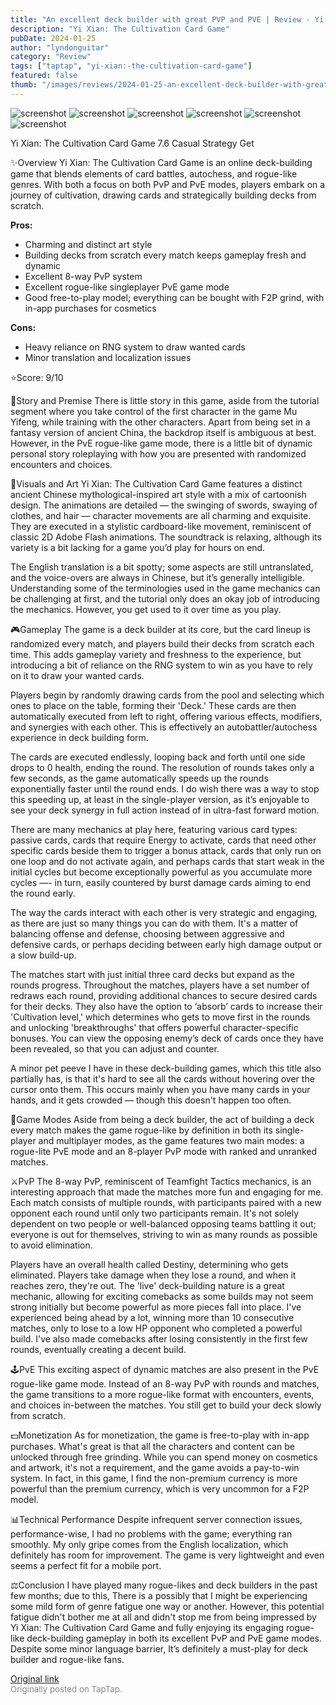 ```yaml
---
title: "An excellent deck builder with great PVP and PVE | Review - Yi Xian: The Cultivation Card Game"
description: "Yi Xian: The Cultivation Card Game"
pubDate: 2024-01-25
author: "lyndonguitar"
category: "Review"
tags: ["taptap", "yi-xian:-the-cultivation-card-game"]
featured: false
thumb: "/images/reviews/2024-01-25-an-excellent-deck-builder-with-great-pvp-and-pve--review---yi-xian-the-cultivation-card-g-0.avif"
---
```


<div class="gallery">
  <img src="/images/reviews/2024-01-25-an-excellent-deck-builder-with-great-pvp-and-pve--review---yi-xian-the-cultivation-card-g-0.avif" alt="screenshot" />
  <img src="/images/reviews/2024-01-25-an-excellent-deck-builder-with-great-pvp-and-pve--review---yi-xian-the-cultivation-card-g-1.avif" alt="screenshot" />
  <img src="/images/reviews/2024-01-25-an-excellent-deck-builder-with-great-pvp-and-pve--review---yi-xian-the-cultivation-card-g-2.avif" alt="screenshot" />
  <img src="/images/reviews/2024-01-25-an-excellent-deck-builder-with-great-pvp-and-pve--review---yi-xian-the-cultivation-card-g-3.avif" alt="screenshot" />
  <img src="/images/reviews/2024-01-25-an-excellent-deck-builder-with-great-pvp-and-pve--review---yi-xian-the-cultivation-card-g-4.avif" alt="screenshot" />
  <img src="/images/reviews/2024-01-25-an-excellent-deck-builder-with-great-pvp-and-pve--review---yi-xian-the-cultivation-card-g-5.avif" alt="screenshot" />
</div>

Yi Xian: The Cultivation Card Game
7.6
Casual
Strategy
Get

✨Overview
Yi Xian: The Cultivation Card Game is an online deck-building game that blends elements of card battles, autochess, and rogue-like genres. With both a focus on both PvP and PvE modes, players embark on a journey of cultivation, drawing cards and strategically building decks from scratch.


**Pros:**
- Charming and distinct art style
- Building decks from scratch every match keeps gameplay fresh and dynamic
- Excellent 8-way PvP system
- Excellent rogue-like singleplayer PvE game mode
- Good free-to-play model; everything can be bought with F2P grind, with in-app purchases for cosmetics



**Cons:**
- Heavy reliance on RNG system to draw wanted cards
- Minor translation and localization issues


⭐️Score: 9/10

📖Story and Premise
There is little story in this game, aside from the tutorial segment where you take control of the first character in the game Mu Yifeng, while training with the other characters. Apart from being set in a fantasy version of ancient China, the backdrop itself is ambiguous at best. However, in the PvE rogue-like game mode, there is a little bit of dynamic personal story roleplaying with how you are presented with randomized encounters and choices.

🎨Visuals and Art
Yi Xian: The Cultivation Card Game features a distinct ancient Chinese mythological-inspired art style with a mix of cartoonish design. The animations are detailed — the swinging of swords, swaying of clothes, and hair — character movements are all charming and exquisite. They are executed in a stylistic cardboard-like movement, reminiscent of classic 2D Adobe Flash animations. The soundtrack is relaxing, although its variety is a bit lacking for a game you’d play for hours on end.

The English translation is a bit spotty; some aspects are still untranslated, and the voice-overs are always in Chinese, but it’s generally intelligible. Understanding some of the terminologies used in the game mechanics can be challenging at first, and the tutorial only does an okay job of introducing the mechanics. However, you get used to it over time as you play.

🎮Gameplay
The game is a deck builder at its core, but the card lineup is randomized every match, and players build their decks from scratch each time. This adds gameplay variety and freshness to the experience, but introducing a bit of reliance on the RNG system to win as you have to rely on it to draw your wanted cards.

Players begin by randomly drawing cards from the pool and selecting which ones to place on the table, forming their 'Deck.' These cards are then automatically executed from left to right, offering various effects, modifiers, and synergies with each other. This is effectively an autobattler/autochess experience in deck building form.

The cards are executed endlessly, looping back and forth until one side drops to 0 health, ending the round. The resolution of rounds takes only a few seconds, as the game automatically speeds up the rounds exponentially faster until the round ends. I do wish there was a way to stop this speeding up, at least in the single-player version, as it’s enjoyable to see your deck synergy in full action instead of in ultra-fast forward motion.

There are many mechanics at play here, featuring various card types: passive cards, cards that require Energy to activate, cards that need other specific cards beside them to trigger a bonus attack, cards that only run on one loop and do not activate again, and perhaps cards that start weak in the initial cycles but become exceptionally powerful as you accumulate more cycles —- in turn, easily countered by burst damage cards aiming to end the round early.

The way the cards interact with each other is very strategic and engaging, as there are just so many things you can do with them. It's a matter of balancing offense and defense, choosing between aggressive and defensive cards, or perhaps deciding between early high damage output or a slow build-up.

The matches start with just initial three card decks but expand as the rounds progress. Throughout the matches, players have a set number of redraws each round, providing additional chances to secure desired cards for their decks. They also have the option to ‘absorb’ cards to increase their 'Cultivation level,' which determines who gets to move first in the rounds and unlocking 'breakthroughs' that offers powerful character-specific bonuses. You can view the opposing enemy’s deck of cards once they have been revealed, so that you can adjust and counter.

A minor pet peeve I have in these deck-building games, which this title also partially has, is that it's hard to see all the cards without hovering over the cursor onto them. This occurs mainly when you have many cards in your hands, and it gets crowded — though this doesn't happen too often.

📜Game Modes
Aside from being a deck builder, the act of building a deck every match makes the game rogue-like by definition in both its single-player and multiplayer modes, as the game features two main modes: a rogue-lite PvE mode and an 8-player PvP mode with ranked and unranked matches.

⚔️PvP
The 8-way PvP, reminiscent of Teamfight Tactics mechanics, is an interesting approach that made the matches more fun and engaging for me. Each match consists of multiple rounds, with participants paired with a new opponent each round until only two participants remain. It's not solely dependent on two people or well-balanced opposing teams battling it out; everyone is out for themselves, striving to win as many rounds as possible to avoid elimination.

Players have an overall health called Destiny, determining who gets eliminated. Players take damage when they lose a round, and when it reaches zero, they're out. The 'live' deck-building nature is a great mechanic, allowing for exciting comebacks as some builds may not seem strong initially but become powerful as more pieces fall into place. I've experienced being ahead by a lot, winning more than 10 consecutive matches, only to lose to a low HP opponent who completed a powerful build. I've also made comebacks after losing consistently in the first few rounds, eventually creating a decent build.

🕹PvE
This exciting aspect of dynamic matches are also present in the PvE rogue-like game mode. Instead of an 8-way PvP with rounds and matches, the game transitions to a more rogue-like format with encounters, events, and choices in-between the matches. You still get to build your deck slowly from scratch.

💵Monetization
As for monetization, the game is free-to-play with in-app purchases. What's great is that all the characters and content can be unlocked through free grinding. While you can spend money on cosmetics and artwork, it's not a requirement, and the game avoids a pay-to-win system. In fact, in this game, I find the non-premium currency is more powerful than the premium currency, which is very uncommon for a F2P model.

📊Technical Performance
Despite infrequent server connection issues, performance-wise, I had no problems with the game; everything ran smoothly. My only gripe comes from the English localization, which definitely has room for improvement. The game is very lightweight and even seems a perfect fit for a mobile port.

⚖️Conclusion
I have played many rogue-likes and deck builders in the past few months; due to this, There is a possibly that I might be experiencing some mild form of genre fatigue one way or another. However, this potential fatigue didn't bother me at all and didn't stop me from being impressed by Yi Xian: The Cultivation Card Game and fully enjoying its engaging rogue-like deck-building gameplay in both its excellent PvP and PvE game modes. Despite some minor language barrier, It’s definitely a must-play for deck builder and rogue-like fans.

[Original link](https://www.taptap.io/post/6866609)<br><span style="font-size: 0.95em; color: #888;">Originally posted on TapTap.</span>
